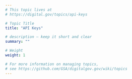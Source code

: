```yaml
---
# This topic lives at
# https://digital.gov/topics/api-keys

# Topic Title
title: "API Keys"

# description — keep it short and clear
summary: ""

# Weight
weight: 1

# For more information on managing topics,
# see https://github.com/GSA/digitalgov.gov/wiki/topics
---
```

